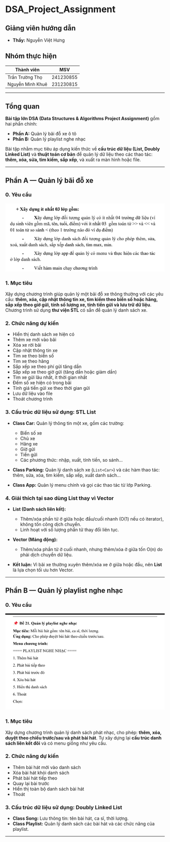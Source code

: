 # DSA_Project_Assignment

## Giảng viên hướng dẫn

- **Thầy:** Nguyễn Việt Hưng

## Nhóm thực hiện

| Thành viên       | MSV       |
| ---------------- | --------- |
| Trần Trường Thọ  | 241230855 |
| Nguyễn Minh Khuê | 231230815 |

---

## Tổng quan

**Bài tập lớn DSA (Data Structures & Algorithms Project Assignment)** gồm hai phần chính:

- **Phần A:** Quản lý bãi đỗ xe ô tô
- **Phần B:** Quản lý playlist nghe nhạc

Bài tập nhằm mục tiêu áp dụng kiến thức về **cấu trúc dữ liệu (List, Doubly Linked List)** và **thuật toán cơ bản** để quản lý dữ liệu theo các thao tác: **thêm, xóa, sửa, tìm kiếm, sắp xếp**, và xuất ra màn hình hoặc file.

---

## Phần A — Quản lý bãi đỗ xe

### 0. Yêu cầu

![Yêu cầu bài toán A](./image/partA.png)

### 1. Mục tiêu

Xây dựng chương trình giúp quản lý một bãi đỗ xe thông thường với các yêu cầu: **thêm, xóa, cập nhật thông tin xe, tìm kiếm theo biển số hoặc hãng, sắp xếp theo giờ gửi, tính số lượng xe, tính tiền gửi và lưu trữ dữ liệu**. Chương trình sử dụng **thư viện STL** có sẵn để quản lý danh sách xe.

### 2. Chức năng dự kiến

- Hiển thị danh sách xe hiện có
- Thêm xe mới vào bãi
- Xóa xe rời bãi
- Cập nhật thông tin xe
- Tìm xe theo biển số
- Tìm xe theo hãng
- Sắp xếp xe theo phí gửi tăng dần
- Sắp xếp xe theo giờ gửi (tăng dần hoặc giảm dần)
- Tìm xe gửi lâu nhất, ít thời gian nhất
- Đếm số xe hiện có trong bãi
- Tính giá tiền gửi xe theo thời gian gửi
- Lưu dữ liệu vào file
- Thoát chương trình

### 3. Cấu trúc dữ liệu sử dụng: **STL List**

- **Class Car:** Quản lý thông tin một xe, gồm các trường:

  - Biển số xe
  - Chủ xe
  - Hãng xe
  - Giờ gửi
  - Tiền gửi
  - Các phương thức: nhập, xuất, tính tiền, so sánh...

- **Class Parking:** Quản lý danh sách xe (`List<Car>`) và các hàm thao tác: thêm, sửa, xóa, tìm kiếm, sắp xếp, xuất danh sách...

- **Class App:** Quản lý menu chính và gọi các thao tác từ lớp Parking.

### 4. Giải thích tại sao dùng List thay vì Vector

- **List (Danh sách liên kết):**

  - Thêm/xóa phần tử ở giữa hoặc đầu/cuối nhanh (O(1) nếu có iterator), không tốn công dịch chuyển.
  - Linh hoạt với số lượng phần tử thay đổi liên tục.

- **Vector (Mảng động):**

  - Thêm/xóa phần tử ở cuối nhanh, nhưng thêm/xóa ở giữa tốn O(n) do phải dịch chuyển dữ liệu.

- **Kết luận:** Vì bãi xe thường xuyên thêm/xóa xe ở giữa hoặc đầu, nên **List** là lựa chọn tối ưu hơn Vector.

---

## Phần B — Quản lý playlist nghe nhạc

### 0. Yêu cầu

![Yêu cầu bài toán B](./image/partB.png)

### 1. Mục tiêu

Xây dựng chương trình quản lý danh sách phát nhạc, cho phép: **thêm, xóa, duyệt theo chiều trước/sau và phát bài hát**. Tự xây dựng lại **cấu trúc danh sách liên kết đôi** và có menu giống như yêu cầu.

### 2. Chức năng dự kiến

- Thêm bài hát mới vào danh sách
- Xóa bài hát khỏi danh sách
- Phát bài hát tiếp theo
- Quay lại bài trước
- Hiển thị toàn bộ danh sách bài hát
- Thoát

### 3. Cấu trúc dữ liệu sử dụng: **Doubly Linked List**

- **Class Song:** Lưu thông tin: tên bài hát, ca sĩ, thời lượng.
- **Class Playlist:** Quản lý danh sách các bài hát và các chức năng của playlist.

---
